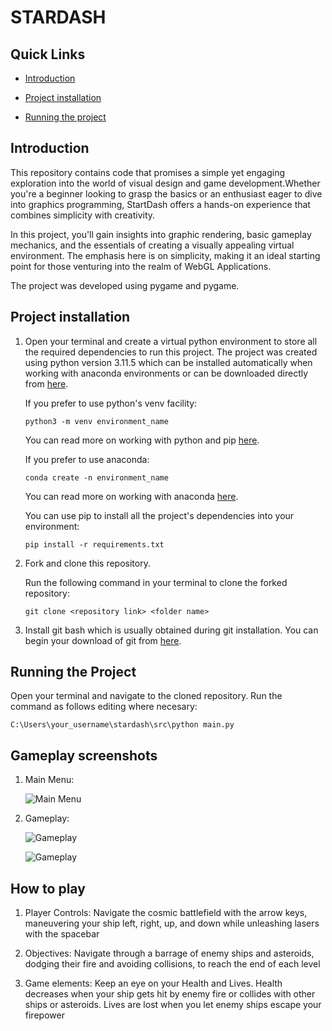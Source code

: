 <link rel="stylesheet" href="https://cdnjs.cloudflare.com/ajax/libs/font-awesome/5.15.3/css/all.min.css">

# STARDASH

## Quick Links

- [Introduction](https://github.com/myles4321/stardash#introduction)

- [Project installation](https://github.com/myles4321/stardash#project-installation)

- [Running the project](https://github.com/myles4321/stardash#running-the-project)


## Introduction

This repository contains code that promises a simple yet engaging exploration into the world of visual design and game development.Whether you're a beginner looking to grasp the basics or an enthusiast eager to dive into graphics programming, StartDash offers a hands-on experience that combines simplicity with creativity.

In this project, you'll gain insights into graphic rendering, basic gameplay mechanics, and the essentials of creating a visually appealing virtual environment. The emphasis here is on simplicity, making it an ideal starting point for those venturing into the realm of WebGL Applications.

The project was developed using pygame and pygame.  

## Project installation

1. Open your terminal and create a virtual python environment to store all the required dependencies to run this project. The project was created using python version 3.11.5 which can be installed automatically when working with anaconda environments or can be downloaded directly from [here](https://www.python.org/ftp/python/3.11.5/python-3.11.5-amd64.exe).

   If you prefer to use python's venv facility:

   ```
   python3 -m venv environment_name
   ```

   You can read more on working with python and pip [here](https://packaging.python.org/en/latest/guides/installing-using-pip-and-virtual-environments/).

   If you prefer to use anaconda:

   ```
   conda create -n environment_name
   ```

   You can read more on working with anaconda [here](https://docs.anaconda.com/free/navigator/tutorials/index.html).

   You can use pip to install all the project's dependencies into your environment:

   ```
   pip install -r requirements.txt
   ```

2. Fork and clone this repository.

   Run the following command in your terminal to clone the forked repository:

   ```{code}
   git clone <repository link> <folder name>
   ```
3. Install git bash which is usually obtained during git installation. You can begin your download of git from [here](https://git-scm.com/downloads).

## Running the Project

Open your terminal and navigate to the cloned repository. Run the command as follows editing where necesary:
 ```{code}
C:\Users\your_username\stardash\src\python main.py
```
## Gameplay screenshots

1. Main Menu:

   ![Main Menu](https://github.com/myles4321/stardash/blob/master/screenshots/main_menu.png?raw=true)

2. Gameplay:

   ![Gameplay](https://github.com/myles4321/stardash/blob/master/screenshots/gameplay2.png?raw=true)

   ![Gameplay](https://github.com/myles4321/stardash/blob/master/screenshots/gameplay1.png?raw=true)

## How to play


1. Player Controls: Navigate the cosmic battlefield with the arrow keys, maneuvering your ship left, right, up, and down while unleashing  lasers with the spacebar

2. Objectives: Navigate through a barrage of enemy ships and asteroids, dodging their fire and avoiding collisions, to reach the end of each level

3. Game elements: Keep an eye on your Health and Lives. Health decreases when your ship gets hit by enemy fire or collides with other ships or asteroids. Lives are lost when you let enemy ships escape your firepower